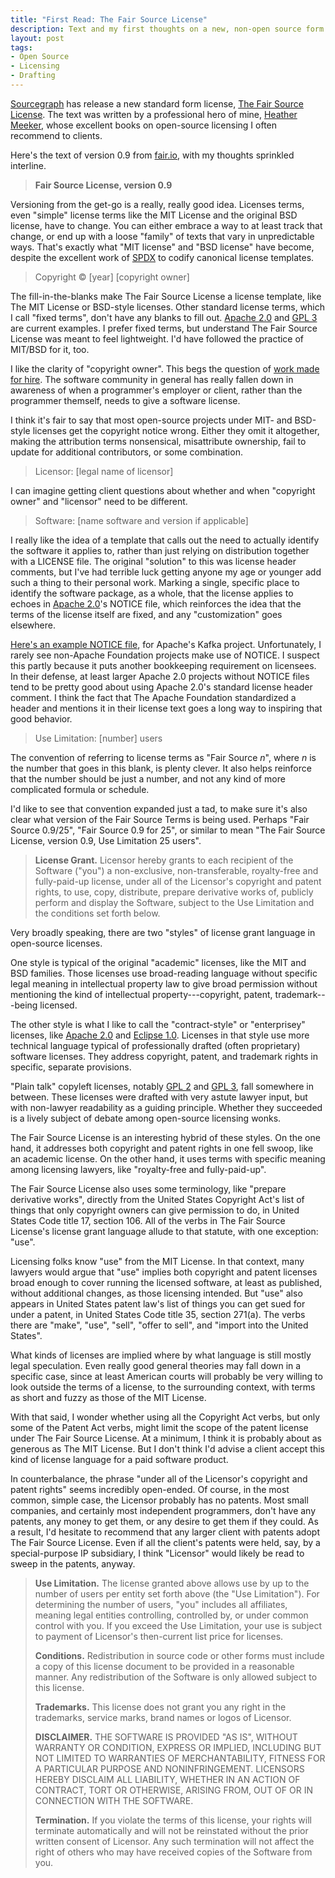 ```yaml
---
title: "First Read: The Fair Source License"
description: Text and my first thoughts on a new, non-open source form license
layout: post
tags:
- Open Source
- Licensing
- Drafting
---
```


[Sourcegraph] has release a new standard form license, [The Fair Source License]. The text was written by a professional hero of mine, [Heather Meeker], whose excellent books on open-source licensing I often recommend to clients.

[Sourcegraph]: https://sourcegraph.com

[The Fair Source License]: https://fair.io

[Heather Meeker]: https://www.omm.com/professionals/heather-j-meeker/

Here's the text of version 0.9 from [fair.io], with my thoughts sprinkled interline.

[fair.io]: https://fair.io

<!--jump-->

> **Fair Source License, version 0.9**

Versioning from the get-go is a really, really good idea. Licenses terms, even "simple" license terms like the MIT License and the original BSD license, have to change. You can either embrace a way to at least track that change, or end up with a loose "family" of texts that vary in unpredictable ways. That's exactly what "MIT license" and "BSD license" have become, despite the excellent work of [SPDX] to codify canonical license templates.

[SPDX]: https://spdx.org

> Copyright © \[year\] \[copyright owner\]

The fill-in-the-blanks make The Fair Source License a license template, like The MIT License or BSD-style licenses. Other standard license terms, which I call "fixed terms", don't have any blanks to fill out. [Apache 2.0] and [GPL 3] are current examples. I prefer fixed terms, but understand The Fair Source License was meant to feel lightweight. I'd have followed the practice of MIT/BSD for it, too.

[Apache 2.0]: https://www.apache.org/licenses/LICENSE-2.0.txt

[GPL 3]: https://www.gnu.org/licenses/gpl.txt

I like the clarity of "copyright owner". This begs the question of [work made for hire]. The software community in general has really fallen down in awareness of when a programmer's employer or client, rather than the programmer themself, needs to give a software license.

[work made for hire]: http://worksmadeforhire.com/

I think it's fair to say that most open-source projects under MIT- and BSD-style licenses get the copyright notice wrong. Either they omit it altogether, making the attribution terms nonsensical, misattribute ownership, fail to update for additional contributors, or some combination.

> Licensor: \[legal name of licensor\]

I can imagine getting client questions about whether and when "copyright owner" and "licensor" need to be different.

> Software: \[name software and version if applicable\]

I really like the idea of a template that calls out the need to actually identify the software it applies to, rather than just relying on distribution together with a LICENSE file. The original "solution" to this was license header comments, but I've had terrible luck getting anyone my age or younger add such a thing to their personal work. Marking a single, specific place to identify the software package, as a whole, that the license applies to echoes in [Apache 2.0]'s NOTICE file, which reinforces the idea that the terms of the license itself are fixed, and any "customization" goes elsewhere.

[Here's an example NOTICE file](https://github.com/apache/kafka/blob/trunk/NOTICE), for Apache's Kafka project. Unfortunately, I rarely see non-Apache Foundation projects make use of NOTICE. I suspect this partly because it puts another bookkeeping requirement on licensees. In their defense, at least larger Apache 2.0 projects without NOTICE files tend to be pretty good about using Apache 2.0's standard license header comment. I think the fact that The Apache Foundation standardized a header and mentions it in their license text goes a long way to inspiring that good behavior.

> Use Limitation: \[number\] users

The convention of referring to license terms as "Fair Source _n_", where _n_ is the number that goes in this blank, is plenty clever. It also helps reinforce that the number should be just a number, and not any kind of more complicated formula or schedule.

I'd like to see that convention expanded just a tad, to make sure it's also clear what version of the Fair Source Terms is being used. Perhaps "Fair Source 0.9/25", "Fair Source 0.9 for 25", or similar to mean "The Fair Source License, version 0.9, Use Limitation 25 users".

> **License Grant.** Licensor hereby grants to each recipient of the Software ("you") a non-exclusive, non-transferable, royalty-free and fully-paid-up license, under all of the Licensor's copyright and patent rights, to use, copy, distribute, prepare derivative works of, publicly perform and display the Software, subject to the Use Limitation and the conditions set forth below.

Very broadly speaking, there are two "styles" of license grant language in open-source licenses.

One style is typical of the original "academic" licenses, like the MIT and BSD families. Those licenses use broad-reading language without specific legal meaning in intellectual property law to give broad permission without mentioning the kind of intellectual property---copyright, patent, trademark---being licensed.

The other style is what I like to call the "contract-style" or "enterprisey" licenses, like [Apache 2.0] and [Eclipse 1.0]. Licenses in that style use more technical language typical of professionally drafted (often proprietary) software licenses. They address copyright, patent, and trademark rights in specific, separate provisions.

[Eclipse 1.0]: https://www.eclipse.org/legal/epl-v10.html

[GPL 2]: https://www.gnu.org/licenses/old-licenses/lgpl-2.0.txt

"Plain talk" copyleft licenses, notably [GPL 2] and [GPL 3], fall somewhere in between. These licenses were drafted with very astute lawyer input, but with non-lawyer readability as a guiding principle. Whether they succeeded is a lively subject of debate among open-source licensing wonks.

The Fair Source License is an interesting hybrid of these styles. On the one hand, it addresses both copyright and patent rights in one fell swoop, like an academic license. On the other hand, it uses terms with specific meaning among licensing lawyers, like "royalty-free and fully-paid-up".

The Fair Source License also uses some terminology, like "prepare derivative works", directly from the United States Copyright Act's list of things that only copyright owners can give permission to do, in United States Code title 17, section 106. All of the verbs in The Fair Source License's license grant language allude to that statute, with one exception: "use".

Licensing folks know "use" from the MIT License. In that context, many lawyers would argue that "use" implies both copyright and patent licenses broad enough to cover running the licensed software, at least as published, without additional changes, as those licensing intended. But "use" also appears in United States patent law's list of things you can get sued for under a patent, in United States Code title 35, section 271(a). The verbs there are "make", "use", "sell", "offer to sell", and "import into the United States".

What kinds of licenses are implied where by what language is still mostly legal speculation. Even really good general theories may fall down in a specific case, since at least American courts will probably be very willing to look outside the terms of a license, to the surrounding context, with terms as short and fuzzy as those of the MIT License.

With that said, I wonder whether using all the Copyright Act verbs, but only some of the Patent Act verbs, might limit the scope of the patent license under The Fair Source License. At a minimum, I think it is probably about as generous as The MIT License. But I don't think I'd advise a client accept this kind of license language for a paid software product.

In counterbalance, the phrase "under all of the Licensor's copyright and patent rights" seems incredibly open-ended. Of course, in the most common, simple case, the Licensor probably has no patents. Most small companies, and certainly most independent programmers, don't have any patents, any money to get them, or any desire to get them if they could. As a result, I'd hesitate to recommend that any larger client with patents adopt The Fair Source License. Even if all the client's patents were held, say, by a special-purpose IP subsidiary, I think "Licensor" would likely be read to sweep in the patents, anyway.

> **Use Limitation.** The license granted above allows use by up to the number of users per entity set forth above (the "Use Limitation"). For determining the number of users, "you" includes all affiliates, meaning legal entities controlling, controlled by, or under common control with you. If you exceed the Use Limitation, your use is subject to payment of Licensor's then-current list price for licenses.
>
> **Conditions.** Redistribution in source code or other forms must include a copy of this license document to be provided in a reasonable manner. Any redistribution of the Software is only allowed subject to this license.
>
> **Trademarks.** This license does not grant you any right in the trademarks, service marks, brand names or logos of Licensor.
>
> **DISCLAIMER.** THE SOFTWARE IS PROVIDED "AS IS", WITHOUT WARRANTY OR CONDITION, EXPRESS OR IMPLIED, INCLUDING BUT NOT LIMITED TO WARRANTIES OF MERCHANTABILITY, FITNESS FOR A PARTICULAR PURPOSE AND NONINFRINGEMENT. LICENSORS HEREBY DISCLAIM ALL LIABILITY, WHETHER IN AN ACTION OF CONTRACT, TORT OR OTHERWISE, ARISING FROM, OUT OF OR IN CONNECTION WITH THE SOFTWARE.
>
> **Termination.** If you violate the terms of this license, your rights will terminate automatically and will not be reinstated without the prior written consent of Licensor. Any such termination will not affect the right of others who may have received copies of the Software from you.
